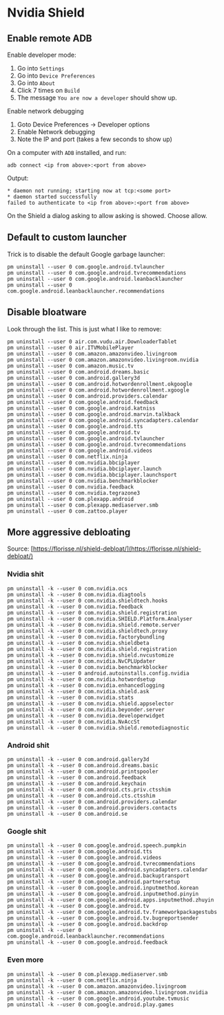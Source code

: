 # Nvidia Shield

## Enable remote ADB

Enable developer mode:

1. Go into `Settings`
1. Go into `Device Preferences`
1. Go into `About`
1. Click 7 times on `Build`
1. The message `You are now a developer` should show up.

Enable network debugging

1. Goto Device Preferences -> Developer options
1. Enable Network debugging
1. Note the IP and port (takes a few seconds to show up)

On a computer with `ADB` installed, and run:
```
adb connect <ip from above>:<port from above>
```
Output:
```
* daemon not running; starting now at tcp:<some port>
* daemon started successfully
failed to authenticate to <ip from above>:<port from above>
```
On the Shield a dialog asking to allow asking is showed. Choose allow.

## Default to custom launcher

Trick is to disable the default Google garbage launcher:

```
pm uninstall --user 0 com.google.android.tvlauncher
pm uninstall --user 0 com.google.android.tvrecommendations
pm uninstall --user 0 com.google.android.leanbacklauncher
pm uninstall --user 0 com.google.android.leanbacklauncher.recommendations
```

## Disable bloatware

Look through the list. This is just what I like to remove:

```
pm uninstall --user 0 air.com.vudu.air.DownloaderTablet
pm uninstall --user 0 air.ITVMobilePlayer
pm uninstall --user 0 com.amazon.amazonvideo.livingroom
pm uninstall --user 0 com.amazon.amazonvideo.livingroom.nvidia
pm uninstall --user 0 com.amazon.music.tv
pm uninstall --user 0 com.android.dreams.basic
pm uninstall --user 0 com.android.gallery3d
pm uninstall --user 0 com.android.hotwordenrollment.okgoogle
pm uninstall --user 0 com.android.hotwordenrollment.xgoogle
pm uninstall --user 0 com.android.providers.calendar
pm uninstall --user 0 com.google.android.feedback
pm uninstall --user 0 com.google.android.katniss
pm uninstall --user 0 com.google.android.marvin.talkback
pm uninstall --user 0 com.google.android.syncadapters.calendar
pm uninstall --user 0 com.google.android.tts
pm uninstall --user 0 com.google.android.tv
pm uninstall --user 0 com.google.android.tvlauncher
pm uninstall --user 0 com.google.android.tvrecommendations
pm uninstall --user 0 com.google.android.videos
pm uninstall --user 0 com.netflix.ninja
pm uninstall --user 0 com.nvidia.bbciplayer
pm uninstall --user 0 com.nvidia.bbciplayer.launch
pm uninstall --user 0 com.nvidia.bbciplayer.launchsport
pm uninstall --user 0 com.nvidia.benchmarkblocker
pm uninstall --user 0 com.nvidia.feedback
pm uninstall --user 0 com.nvidia.tegrazone3
pm uninstall --user 0 com.plexapp.android
pm uninstall --user 0 com.plexapp.mediaserver.smb
pm uninstall --user 0 com.zattoo.player
```

## More aggressive debloating

Source: [https://florisse.nl/shield-debloat/](https://florisse.nl/shield-debloat/)

### Nvidia shit

```
pm uninstall -k --user 0 com.nvidia.ocs
pm uninstall -k --user 0 com.nvidia.diagtools
pm uninstall -k --user 0 com.nvidia.shieldtech.hooks
pm uninstall -k --user 0 com.nvidia.feedback
pm uninstall -k --user 0 com.nvidia.shield.registration
pm uninstall -k --user 0 com.nvidia.SHIELD.Platform.Analyser
pm uninstall -k --user 0 com.nvidia.shield.remote.server
pm uninstall -k --user 0 com.nvidia.shieldtech.proxy
pm uninstall -k --user 0 com.nvidia.factorybundling
pm uninstall -k --user 0 com.nvidia.shieldbeta
pm uninstall -k --user 0 com.nvidia.shield.registration
pm uninstall -k --user 0 com.nvidia.shield.nvcustomize
pm uninstall -k --user 0 com.nvidia.NvCPLUpdater
pm uninstall -k --user 0 com.nvidia.benchmarkblocker
pm uninstall -k --user 0 android.autoinstalls.config.nvidia
pm uninstall -k --user 0 com.nvidia.hotwordsetup
pm uninstall -k --user 0 com.nvidia.enhancedlogging
pm uninstall -k --user 0 com.nvidia.shield.ask
pm uninstall -k --user 0 com.nvidia.stats
pm uninstall -k --user 0 com.nvidia.shield.appselector
pm uninstall -k --user 0 com.nvidia.beyonder.server
pm uninstall -k --user 0 com.nvidia.developerwidget
pm uninstall -k --user 0 com.nvidia.NvAccSt
pm uninstall -k --user 0 com.nvidia.shield.remotediagnostic
```

### Android shit

```
pm uninstall -k --user 0 com.android.gallery3d
pm uninstall -k --user 0 com.android.dreams.basic
pm uninstall -k --user 0 com.android.printspooler
pm uninstall -k --user 0 com.android.feedback
pm uninstall -k --user 0 com.android.keychain
pm uninstall -k --user 0 com.android.cts.priv.ctsshim
pm uninstall -k --user 0 com.android.cts.ctsshim
pm uninstall -k --user 0 com.android.providers.calendar
pm uninstall -k --user 0 com.android.providers.contacts
pm uninstall -k --user 0 com.android.se
```

### Google shit

```
pm uninstall -k --user 0 com.google.android.speech.pumpkin
pm uninstall -k --user 0 com.google.android.tts
pm uninstall -k --user 0 com.google.android.videos
pm uninstall -k --user 0 com.google.android.tvrecommendations
pm uninstall -k --user 0 com.google.android.syncadapters.calendar
pm uninstall -k --user 0 com.google.android.backuptransport
pm uninstall -k --user 0 com.google.android.partnersetup
pm uninstall -k --user 0 com.google.android.inputmethod.korean
pm uninstall -k --user 0 com.google.android.inputmethod.pinyin
pm uninstall -k --user 0 com.google.android.apps.inputmethod.zhuyin
pm uninstall -k --user 0 com.google.android.tv
pm uninstall -k --user 0 com.google.android.tv.frameworkpackagestubs
pm uninstall -k --user 0 com.google.android.tv.bugreportsender
pm uninstall -k --user 0 com.google.android.backdrop
pm uninstall -k --user 0 com.google.android.leanbacklauncher.recommendations
pm uninstall -k --user 0 com.google.android.feedback
```

### Even more

```
pm uninstall -k --user 0 com.plexapp.mediaserver.smb
pm uninstall -k --user 0 com.netflix.ninja
pm uninstall -k --user 0 com.amazon.amazonvideo.livingroom
pm uninstall -k --user 0 com.amazon.amazonvideo.livingroom.nvidia
pm uninstall -k --user 0 com.google.android.youtube.tvmusic
pm uninstall -k --user 0 com.google.android.play.games
```
